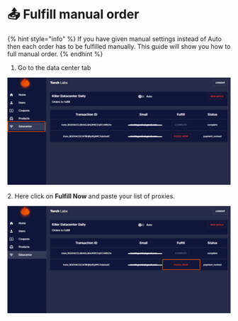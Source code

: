 # 📤 Fulfill manual order

{% hint style="info" %}
If you have given manual settings instead of Auto then each order has to be fulfilled manually. This guide will show you how to full manual order.
{% endhint %}

1. Go to the data center tab

![](<../.gitbook/assets/Untitled design (9) (3).png>)

2\. Here click on **Fulfill Now** and paste your list of proxies.

![](<../.gitbook/assets/Untitled design (11) (7).png>)

